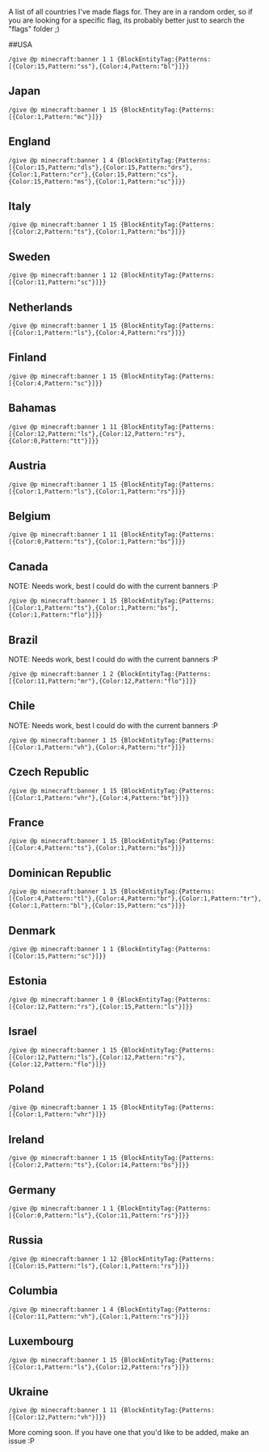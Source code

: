A list of all countries I've made flags for. They are in a random order, so if you are looking for a specific flag, its probably better just to search the "flags" folder ;)

##USA
```
/give @p minecraft:banner 1 1 {BlockEntityTag:{Patterns:[{Color:15,Pattern:"ss"},{Color:4,Pattern:"bl"}]}}
```

## Japan
```
/give @p minecraft:banner 1 15 {BlockEntityTag:{Patterns:[{Color:1,Pattern:"mc"}]}}
```

## England
```
/give @p minecraft:banner 1 4 {BlockEntityTag:{Patterns:[{Color:15,Pattern:"dls"},{Color:15,Pattern:"drs"},{Color:1,Pattern:"cr"},{Color:15,Pattern:"cs"},{Color:15,Pattern:"ms"},{Color:1,Pattern:"sc"}]}}
```

## Italy
```
/give @p minecraft:banner 1 15 {BlockEntityTag:{Patterns:[{Color:2,Pattern:"ts"},{Color:1,Pattern:"bs"}]}}
```

## Sweden
```
/give @p minecraft:banner 1 12 {BlockEntityTag:{Patterns:[{Color:11,Pattern:"sc"}]}}
```

## Netherlands
```
/give @p minecraft:banner 1 15 {BlockEntityTag:{Patterns:[{Color:1,Pattern:"ls"},{Color:4,Pattern:"rs"}]}}
```

## Finland
```
/give @p minecraft:banner 1 15 {BlockEntityTag:{Patterns:[{Color:4,Pattern:"sc"}]}}
```

## Bahamas
```
/give @p minecraft:banner 1 11 {BlockEntityTag:{Patterns:[{Color:12,Pattern:"ls"},{Color:12,Pattern:"rs"},{Color:0,Pattern:"tt"}]}}
```

## Austria
```
/give @p minecraft:banner 1 15 {BlockEntityTag:{Patterns:[{Color:1,Pattern:"ls"},{Color:1,Pattern:"rs"}]}}
```

## Belgium
```
/give @p minecraft:banner 1 11 {BlockEntityTag:{Patterns:[{Color:0,Pattern:"ts"},{Color:1,Pattern:"bs"}]}}
```

## Canada
NOTE: Needs work, best I could do with the current banners :P
```
/give @p minecraft:banner 1 15 {BlockEntityTag:{Patterns:[{Color:1,Pattern:"ts"},{Color:1,Pattern:"bs"},{Color:1,Pattern:"flo"}]}}
```

## Brazil
NOTE: Needs work, best I could do with the current banners :P
```
/give @p minecraft:banner 1 2 {BlockEntityTag:{Patterns:[{Color:11,Pattern:"mr"},{Color:12,Pattern:"flo"}]}}
```

## Chile
NOTE: Needs work, best I could do with the current banners :P
```
/give @p minecraft:banner 1 15 {BlockEntityTag:{Patterns:[{Color:1,Pattern:"vh"},{Color:4,Pattern:"tr"}]}}
```

## Czech Republic
```
/give @p minecraft:banner 1 15 {BlockEntityTag:{Patterns:[{Color:1,Pattern:"vhr"},{Color:4,Pattern:"bt"}]}}
```

## France
```
/give @p minecraft:banner 1 15 {BlockEntityTag:{Patterns:[{Color:4,Pattern:"ts"},{Color:1,Pattern:"bs"}]}}
```

## Dominican Republic
```
/give @p minecraft:banner 1 15 {BlockEntityTag:{Patterns:[{Color:4,Pattern:"tl"},{Color:4,Pattern:"br"},{Color:1,Pattern:"tr"},{Color:1,Pattern:"bl"},{Color:15,Pattern:"cs"}]}}
```

## Denmark
```
/give @p minecraft:banner 1 1 {BlockEntityTag:{Patterns:[{Color:15,Pattern:"sc"}]}}
```

## Estonia
```
/give @p minecraft:banner 1 0 {BlockEntityTag:{Patterns:[{Color:12,Pattern:"rs"},{Color:15,Pattern:"ls"}]}}
```

## Israel
```
/give @p minecraft:banner 1 15 {BlockEntityTag:{Patterns:[{Color:12,Pattern:"ls"},{Color:12,Pattern:"rs"},{Color:12,Pattern:"flo"}]}}
```

## Poland
```
/give @p minecraft:banner 1 15 {BlockEntityTag:{Patterns:[{Color:1,Pattern:"vhr"}]}}
```

## Ireland
```
/give @p minecraft:banner 1 15 {BlockEntityTag:{Patterns:[{Color:2,Pattern:"ts"},{Color:14,Pattern:"bs"}]}}
```

## Germany
```
/give @p minecraft:banner 1 1 {BlockEntityTag:{Patterns:[{Color:0,Pattern:"ls"},{Color:11,Pattern:"rs"}]}}
```

## Russia
```
/give @p minecraft:banner 1 12 {BlockEntityTag:{Patterns:[{Color:15,Pattern:"ls"},{Color:1,Pattern:"rs"}]}}
```

## Columbia
```
/give @p minecraft:banner 1 4 {BlockEntityTag:{Patterns:[{Color:11,Pattern:"vh"},{Color:1,Pattern:"rs"}]}}
```

## Luxembourg
```
/give @p minecraft:banner 1 15 {BlockEntityTag:{Patterns:[{Color:1,Pattern:"ls"},{Color:12,Pattern:"rs"}]}}
```

## Ukraine
```
/give @p minecraft:banner 1 11 {BlockEntityTag:{Patterns:[{Color:12,Pattern:"vh"}]}}
```

More coming soon. If you have one that you'd like to be added, make an issue :P
